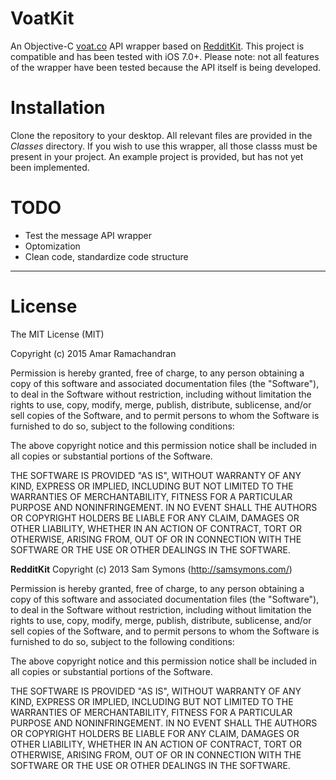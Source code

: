# VoatKit
An Objective-C [voat.co](voat.co) API wrapper based on [RedditKit](https://github.com/samsymons/RedditKit). This project is compatible and has been tested with iOS 7.0+. Please note: not all features of the wrapper have been tested because the API itself is being developed.

Installation
=======
Clone the repository to your desktop. All relevant files are provided in the *Classes* directory. If you wish to use this wrapper, all those classs must be present in your project. An example project is provided, but has not yet been implemented.

TODO
=======
 - Test the message API wrapper
 - Optomization
 - Clean code, standardize code structure

------------
License
=======
The MIT License (MIT)

Copyright (c) 2015 Amar Ramachandran

Permission is hereby granted, free of charge, to any person obtaining a copy
of this software and associated documentation files (the "Software"), to deal
in the Software without restriction, including without limitation the rights
to use, copy, modify, merge, publish, distribute, sublicense, and/or sell
copies of the Software, and to permit persons to whom the Software is
furnished to do so, subject to the following conditions:

The above copyright notice and this permission notice shall be included in all
copies or substantial portions of the Software.

THE SOFTWARE IS PROVIDED "AS IS", WITHOUT WARRANTY OF ANY KIND, EXPRESS OR
IMPLIED, INCLUDING BUT NOT LIMITED TO THE WARRANTIES OF MERCHANTABILITY,
FITNESS FOR A PARTICULAR PURPOSE AND NONINFRINGEMENT. IN NO EVENT SHALL THE
AUTHORS OR COPYRIGHT HOLDERS BE LIABLE FOR ANY CLAIM, DAMAGES OR OTHER
LIABILITY, WHETHER IN AN ACTION OF CONTRACT, TORT OR OTHERWISE, ARISING FROM,
OUT OF OR IN CONNECTION WITH THE SOFTWARE OR THE USE OR OTHER DEALINGS IN THE
SOFTWARE.

**RedditKit**
Copyright (c) 2013 Sam Symons (http://samsymons.com/)

Permission is hereby granted, free of charge, to any person obtaining a copy of this software and associated documentation files (the "Software"), to deal in the Software without restriction, including without limitation the rights to use, copy, modify, merge, publish, distribute, sublicense, and/or sell copies of the Software, and to permit persons to whom the Software is furnished to do so, subject to the following conditions:

The above copyright notice and this permission notice shall be included in all copies or substantial portions of the Software.

THE SOFTWARE IS PROVIDED "AS IS", WITHOUT WARRANTY OF ANY KIND, EXPRESS OR IMPLIED, INCLUDING BUT NOT LIMITED TO THE WARRANTIES OF MERCHANTABILITY, FITNESS FOR A PARTICULAR PURPOSE AND NONINFRINGEMENT. IN NO EVENT SHALL THE AUTHORS OR COPYRIGHT HOLDERS BE LIABLE FOR ANY CLAIM, DAMAGES OR OTHER LIABILITY, WHETHER IN AN ACTION OF CONTRACT, TORT OR OTHERWISE, ARISING FROM, OUT OF OR IN CONNECTION WITH THE SOFTWARE OR THE USE OR OTHER DEALINGS IN THE SOFTWARE.
